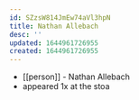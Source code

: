 ```yaml
---
id: SZzsW814JmEw74aVl3hpN
title: Nathan Allebach
desc: ''
updated: 1644961726955
created: 1644961726955
---
```



- [[person]] - Nathan Allebach
- appeared 1x at the stoa

